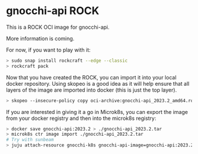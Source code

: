 # gnocchi-api ROCK

This is a ROCK OCI image for gnocchi-api.

More information is coming.

For now, if you want to play with it:

```bash
> sudo snap install rockcraft --edge --classic
> rockcraft pack
```

Now that you have created the ROCK, you can import it into
your local docker repository. Using skopeo is a good idea as
it will help ensure that all layers of the image are imported
into docker (this is just the top layer).

```bash
> skopeo --insecure-policy copy oci-archive:gnocchi-api_2023.2_amd64.rock docker-daemon:gnocchi-api:2023.2
```

If you are interested in giving it a go in Microk8s, you can
export the image from your docker registry and then into the
microk8s registry:

```bash
> docker save gnocchi-api:2023.2 > ./gnocchi-api_2023.2.tar
> microk8s ctr image import ./gnocchi-api_2023.2.tar
# Try with sunbeam
> juju attach-resource gnocchi-k8s gnocchi-api-image=gnocchi-api:2023.2
```
